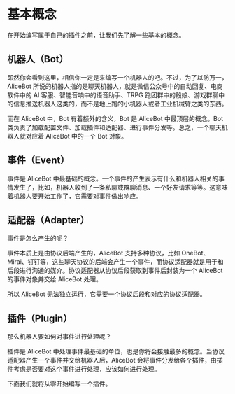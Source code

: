 # 基本概念

在开始编写属于自己的插件之前，让我们先了解一些基本的概念。

## 机器人（Bot）

即然你会看到这里，相信你一定是来编写一个机器人的吧。不过，为了以防万一，AliceBot 所说的机器人指的是聊天机器人，就是微信公众号中的自动回复、电商软件中的 AI 客服、智能音响中的语音助手、TRPG 跑团群中的骰娘、游戏群聊中的信息推送机器人这类的，而不是地上跑的小机器人或者工业机械臂之类的东西。

而在 AliceBot 中，Bot 有着额外的含义，Bot 是 AliceBot 中最顶层的概念。Bot 类负责了加载配置文件、加载插件和适配器、进行事件分发等。总之，一个聊天机器人就对应着 AliceBot 中的一个 Bot 对象。

## 事件（Event）

事件是 AliceBot 中最基础的概念。一个事件的产生表示有什么和机器人相关的事情发生了，比如，机器人收到了一条私聊或群聊消息、一个好友请求等等。这意味着机器人要开始工作了，它需要对事件做出响应。

## 适配器（Adapter）

事件是怎么产生的呢？

事件本质上是由协议后端产生的，AliceBot 支持多种协议，比如 OneBot、Mirai、钉钉等，这些聊天协议的后端会产生一个事件，而协议适配器就是用于和后段进行沟通的媒介。协议适配器从协议后段获取到事件后封装为一个 AliceBot 的事件对象并交给 AliceBot 处理。

所以 AliceBot 无法独立运行，它需要一个协议后段和对应的协议适配器。

## 插件（Plugin）

那么机器人要如何对事件进行处理呢？

插件是 AliceBot 中处理事件最基础的单位，也是你将会接触最多的概念。当协议适配器产生一个事件并交给机器人后，AliceBot 会将事件分发给各个插件，由插件考虑是否要对这个事件进行处理，应该如何进行处理。

下面我们就将从零开始编写一个插件。
